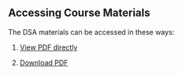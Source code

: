 ## Accessing Course Materials

The DSA materials can be accessed in these ways:

1. [View PDF directly](https://raw.githubusercontent.com/mimi-netizen/Data-Structures-and-Algorithms/main/Data%20Structures%20%26%20Algorithms/Instructor_Material/Files/Lectures.pdf)

2. [Download PDF](https://github.com/mimi-netizen/Data-Structures-and-Algorithms/raw/main/Data%20Structures%20%26%20Algorithms/Instructor_Material/Files/Lectures.pdf)
